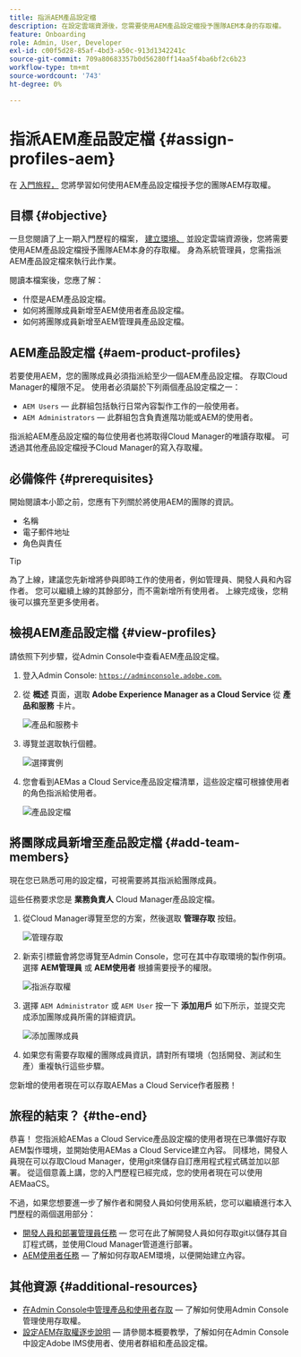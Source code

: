 ```yaml
---
title: 指派AEM產品設定檔
description: 在設定雲端資源後，您需要使用AEM產品設定檔授予團隊AEM本身的存取權。
feature: Onboarding
role: Admin, User, Developer
exl-id: c00f5d28-85af-4bd3-a50c-913d1342241c
source-git-commit: 709a80683357b0d56280ff14aa5f4ba6bf2c6b23
workflow-type: tm+mt
source-wordcount: '743'
ht-degree: 0%

---
```


# 指派AEM產品設定檔 {#assign-profiles-aem}

在 [入門旅程，](overview.md) 您將學習如何使用AEM產品設定檔授予您的團隊AEM存取權。

## 目標 {#objective}

一旦您閱讀了上一期入門歷程的檔案， [建立環境、](create-environments.md) 並設定雲端資源後，您將需要使用AEM產品設定檔授予團隊AEM本身的存取權。 身為系統管理員，您需指派AEM產品設定檔來執行此作業。

閱讀本檔案後，您應了解：

* 什麼是AEM產品設定檔。
* 如何將團隊成員新增至AEM使用者產品設定檔。
* 如何將團隊成員新增至AEM管理員產品設定檔。

## AEM產品設定檔 {#aem-product-profiles}

若要使用AEM，您的團隊成員必須指派給至少一個AEM產品設定檔。 存取Cloud Manager的權限不足。 使用者必須屬於下列兩個產品設定檔之一：

* `AEM Users`  — 此群組包括執行日常內容製作工作的一般使用者。
* `AEM Administrators`  — 此群組包含負責進階功能或AEM的使用者。

指派給AEM產品設定檔的每位使用者也將取得Cloud Manager的唯讀存取權。 可透過其他產品設定檔授予Cloud Manager的寫入存取權。

## 必備條件 {#prerequisites}

開始閱讀本小節之前，您應有下列關於將使用AEM的團隊的資訊。

* 名稱
* 電子郵件地址
* 角色與責任

>[!TIP]
>
>為了上線，建議您先新增將參與即時工作的使用者，例如管理員、開發人員和內容作者。 您可以繼續上線的其餘部分，而不需新增所有使用者。 上線完成後，您稍後可以擴充至更多使用者。

## 檢視AEM產品設定檔 {#view-profiles}

請依照下列步驟，從Admin Console中查看AEM產品設定檔。

1. 登入Admin Console: [`https://adminconsole.adobe.com`.](https://adminconsole.adobe.com)

1. 從 **概述** 頁面，選取 **Adobe Experience Manager as a Cloud Service** 從 **產品和服務** 卡片。

   ![產品和服務卡](/help/journey-onboarding/assets/assign-team1.png)

1. 導覽並選取執行個體。

   ![選擇實例](/help/journey-onboarding/assets/cloud-profiles-1.png)

1. 您會看到AEMas a Cloud Service產品設定檔清單，這些設定檔可根據使用者的角色指派給使用者。

   ![產品設定檔](/help/journey-onboarding/assets/cloud-profiles-2.png)

## 將團隊成員新增至產品設定檔 {#add-team-members}

現在您已熟悉可用的設定檔，可視需要將其指派給團隊成員。

這些任務要求您是 **業務負責人** Cloud Manager產品設定檔。

1. 從Cloud Manager導覽至您的方案，然後選取 **管理存取** 按鈕。

   ![管理存取](/help/journey-onboarding/assets/add-team1.png)

1. 新索引標籤會將您導覽至Admin Console，您可在其中存取環境的製作例項。 選擇 **AEM管理員** 或 **AEM使用者** 根據需要授予的權限。

   ![指派存取權](/help/journey-onboarding/assets/add-team2.png)

1. 選擇 `AEM Administrator` 或 `AEM User` 按一下 **添加用戶** 如下所示，並提交完成添加團隊成員所需的詳細資訊。

   ![添加團隊成員](/help/journey-onboarding/assets/add-team3.png)

1. 如果您有需要存取權的團隊成員資訊，請對所有環境（包括開發、測試和生產）重複執行這些步驟。

您新增的使用者現在可以存取AEMas a Cloud Service作者服務！

## 旅程的結束？ {#the-end}

恭喜！ 您指派給AEMas a Cloud Service產品設定檔的使用者現在已準備好存取AEM製作環境，並開始使用AEMas a Cloud Service建立內容。 同樣地，開發人員現在可以存取Cloud Manager，使用git來儲存自訂應用程式程式碼並加以部署。 從這個意義上講，您的入門歷程已經完成，您的使用者現在可以使用AEMaaCS。

不過，如果您想要進一步了解作者和開發人員如何使用系統，您可以繼續進行本入門歷程的兩個選用部分：

* [開發人員和部署管理員任務](developers.md)  — 您可在此了解開發人員如何存取git以儲存其自訂程式碼，並使用Cloud Manager管道進行部署。
* [AEM使用者任務](aem-users.md)  — 了解如何存取AEM環境，以便開始建立內容。

## 其他資源 {#additional-resources}

* [在Admin Console中管理產品和使用者存取](/help/security/ims-support.md#managing-products-and-user-access-in-admin-console)  — 了解如何使用Admin Console管理使用存取權。
* [設定AEM存取權逐步說明](https://experienceleague.adobe.com/docs/experience-manager-learn/cloud-service/accessing/walk-through.html?lang=en)  — 請參閱本概要教學，了解如何在Admin Console中設定Adobe IMS使用者、使用者群組和產品設定檔。

